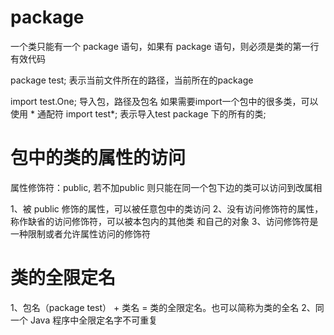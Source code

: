 # package
一个类只能有一个 package 语句，如果有 package 语句，则必须是类的第一行有效代码

package test;  表示当前文件所在的路径，当前所在的package

import test.One; 导入包，路径及包名
如果需要import一个包中的很多类，可以使用 * 通配符
import test*; 表示导入test package 下的所有的类;

# 包中的类的属性的访问

属性修饰符：public, 若不加public 则只能在同一个包下边的类可以访问到改属相

1、被 public 修饰的属性，可以被任意包中的类访问
2、没有访问修饰符的属性，称作缺省的访问修饰符，可以被本包内的其他类
和自己的对象
3、访问修饰符是一种限制或者允许属性访问的修饰符

# 类的全限定名
1、包名（package test） + 类名 = 类的全限定名。也可以简称为类的全名
2、同一个 Java 程序中全限定名字不可重复
